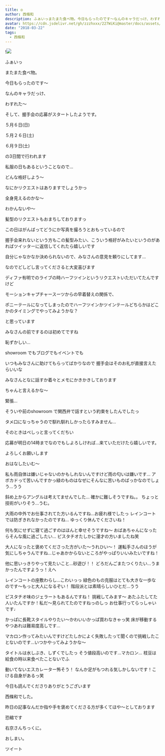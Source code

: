 ```yaml
---
title: ◎
author: 西條和
description: ふぁいっまたまた食べ物。今日もらったのです〜なんのキャラだっけ、わすれた〜そし...
avatar: https://cdn.jsdelivr.net/gh/zzzhxxx/227WiKi@master/docs/assets/photo/avatar/nagomi.jpg
date: "2018-03-22"
tags:
  - 西條和
---
```


!![](https://cdn.jsdelivr.net/gh/zzzhxxx/227WiKi-image@master/blog-image/nagomi-2018-03-22_1.jpg)






ふぁいっ











またまた食べ物。






今日もらったのです〜











なんのキャラだっけ、












わすれた〜











そして、握手会の応募がスタートしたようです。








５月６日(日)






５月２６日(土)





６月９日(土)





の3日間で行われます








私服の日もあるということなので…







どんな格好しよう〜








なにかリクエストはありますでしょうかっ















全身見えるのかな〜







わかんないや〜












髪型のリクエストもおまちしておりますっ










この日はがんばってどうにか写真を撮ろうとおもっているので








握手会来れないという方もこの髪型みたい、こういう格好がみたいというのがあればツイッターに返信してくれたら嬉しいです










自分じゃなかなか決められないので、みなさんの意見を頼りにしてます…













なのでどしどし言ってくださると大変喜びます










ディファ有明でのライブの時ハーフツインというリクエストいただいてたんですけど








モーションキャプチャースーツからの早着替えの関係で、



ポニーテールになってしまったのでハーフツインかツインテールどちらかはどこかのタイミングでやってみようかな？









と思っています









みなさんの前でするのは初めてですね








恥ずかしい…












showroom でもブログでもイベントでも







いつもみなさんに助けてもらってばかりなので
握手会はそのお礼が直接言えたらいいな









みなさんとなに話すか着々とメモにかきかきしております











ちゃんと言えるかな〜









緊張…








そういや前のshowroom で関西弁で話すという約束をしたんでしたっ









タメ口になっちゃうので馴れ馴れしかったらすみません…












そのときはぺしっと言ってくだちい












応募が明日の14時までなのでもしよろしければ…来ていただけたら嬉しいです。











よろしくお願いします









おはなしたいむ〜






私も雨自体は嫌いじゃないのかもしれないんですけど雨の匂いは嫌いです…
アボカドって苦いんですかっ緑のものはなぜにそんなに苦いものばっかなのでしょう…うう






斜め上からアングルは考えてませんでした…
確かに難しそうですね。。
ちょっと技術がいりそう…うむ。





大雨の中外でお仕事されてた方いるんですね…お疲れ様でしたっ
レインコートでは防ぎきれなかったのですね…
ゆっくり休んでくださいね！






何も気にせずに寝て過ごすのはほんと幸せそうですね〜
おばあちゃんになったらそんな風に過ごしたい…
ピスタチオたしかに漫才の方いましたね笑






大人になったと褒めてくださった方がいた〜うれひい〜！
運転手さんのほうが気にしちゃうんですね…じゃあかからないところがやっぱりいいみたいですね！







他に思いっきりやって見たいこと…砂遊び！！
どろだんごまたつくりたい…うまかったんですようっ！えへ






レインコートの座敷わらし…こわいっっ
緑色のもの克服はとても大きな一歩なのです〜もっと大人になるぞい！
階段派とは素晴らしいひとだ…うう






ピスタチオ味のジェラートもあるんですね！
挑戦してみます〜
あたふたしてた人いたんですか！私だ〜見られてたのですねっのしっ
お仕事行ってらっしゃいです♩





かっぱに長靴スタイルやりたい〜かわいいかっぱ買わなきゃっ笑
床が移動するやつあれは難易度高しです…







マカロン作ってみたいんですけどたしかによく失敗したって聞くので挑戦したことないのです…いつかやってみようかな〜






タイトルは水しぶき、しずくでしたっ
そう値段高いのです…マカロン…
枝豆は給食の時以来食べたことないでふ




動いてないエスカレーター怖そう！
なんか足がもつれる気しかしないです！こける自身があるっ笑







今日も読んでくださりありがとうございます






西條和でした。









昨日の記事なんだか指や手を褒めてくださる方が多くてほや〜としております







恐縮です







右京さんちっくに。










おしまい。


ツイート



